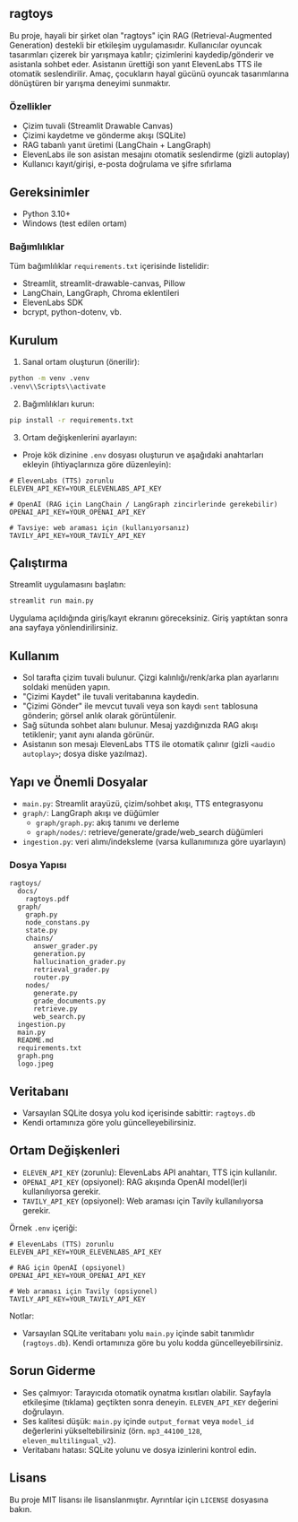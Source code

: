 ## ragtoys

Bu proje, hayali bir şirket olan "ragtoys" için RAG (Retrieval-Augmented Generation) destekli bir etkileşim uygulamasıdır. Kullanıcılar oyuncak tasarımları çizerek bir yarışmaya katılır; çizimlerini kaydedip/gönderir ve asistanla sohbet eder. Asistanın ürettiği son yanıt ElevenLabs TTS ile otomatik seslendirilir. Amaç, çocukların hayal gücünü oyuncak tasarımlarına dönüştüren bir yarışma deneyimi sunmaktır.

### Özellikler
- Çizim tuvali (Streamlit Drawable Canvas)
- Çizimi kaydetme ve gönderme akışı (SQLite)
- RAG tabanlı yanıt üretimi (LangChain + LangGraph)
- ElevenLabs ile son asistan mesajını otomatik seslendirme (gizli autoplay)
- Kullanıcı kayıt/girişi, e-posta doğrulama ve şifre sıfırlama

## Gereksinimler
- Python 3.10+
- Windows (test edilen ortam)

### Bağımlılıklar
Tüm bağımlılıklar `requirements.txt` içerisinde listelidir:
- Streamlit, streamlit-drawable-canvas, Pillow
- LangChain, LangGraph, Chroma eklentileri
- ElevenLabs SDK
- bcrypt, python-dotenv, vb.

## Kurulum
1) Sanal ortam oluşturun (önerilir):
```bash
python -m venv .venv
.venv\\Scripts\\activate
```

2) Bağımlılıkları kurun:
```bash
pip install -r requirements.txt
```

3) Ortam değişkenlerini ayarlayın:
- Proje kök dizinine `.env` dosyası oluşturun ve aşağıdaki anahtarları ekleyin (ihtiyaçlarınıza göre düzenleyin):
```env
# ElevenLabs (TTS) zorunlu
ELEVEN_API_KEY=YOUR_ELEVENLABS_API_KEY

# OpenAI (RAG için LangChain / LangGraph zincirlerinde gerekebilir)
OPENAI_API_KEY=YOUR_OPENAI_API_KEY

# Tavsiye: web araması için (kullanıyorsanız)
TAVILY_API_KEY=YOUR_TAVILY_API_KEY
```

## Çalıştırma
Streamlit uygulamasını başlatın:
```bash
streamlit run main.py
```

Uygulama açıldığında giriş/kayıt ekranını göreceksiniz. Giriş yaptıktan sonra ana sayfaya yönlendirilirsiniz.

## Kullanım
- Sol tarafta çizim tuvali bulunur. Çizgi kalınlığı/renk/arka plan ayarlarını soldaki menüden yapın.
- "Çizimi Kaydet" ile tuvali veritabanına kaydedin.
- "Çizimi Gönder" ile mevcut tuvali veya son kaydı `sent` tablosuna gönderin; görsel anlık olarak görüntülenir.
- Sağ sütunda sohbet alanı bulunur. Mesaj yazdığınızda RAG akışı tetiklenir; yanıt aynı alanda görünür.
- Asistanın son mesajı ElevenLabs TTS ile otomatik çalınır (gizli `<audio autoplay>`; dosya diske yazılmaz).

## Yapı ve Önemli Dosyalar
- `main.py`: Streamlit arayüzü, çizim/sohbet akışı, TTS entegrasyonu
- `graph/`: LangGraph akışı ve düğümler
  - `graph/graph.py`: akış tanımı ve derleme
  - `graph/nodes/`: retrieve/generate/grade/web_search düğümleri
- `ingestion.py`: veri alımı/indeksleme (varsa kullanımınıza göre uyarlayın)

### Dosya Yapısı
```
ragtoys/
  docs/
    ragtoys.pdf
  graph/
    graph.py
    node_constans.py
    state.py
    chains/
      answer_grader.py
      generation.py
      hallucination_grader.py
      retrieval_grader.py
      router.py
    nodes/
      generate.py
      grade_documents.py
      retrieve.py
      web_search.py
  ingestion.py
  main.py
  README.md
  requirements.txt
  graph.png
  logo.jpeg
```

## Veritabanı
- Varsayılan SQLite dosya yolu kod içerisinde sabittir: 
`ragtoys.db`
- Kendi ortamınıza göre yolu güncelleyebilirsiniz.

## Ortam Değişkenleri
- `ELEVEN_API_KEY` (zorunlu): ElevenLabs API anahtarı, TTS için kullanılır.
- `OPENAI_API_KEY` (opsiyonel): RAG akışında OpenAI model(ler)i kullanılıyorsa gerekir.
- `TAVILY_API_KEY` (opsiyonel): Web araması için Tavily kullanılıyorsa gerekir.

Örnek `.env` içeriği:
```env
# ElevenLabs (TTS) zorunlu
ELEVEN_API_KEY=YOUR_ELEVENLABS_API_KEY

# RAG için OpenAI (opsiyonel)
OPENAI_API_KEY=YOUR_OPENAI_API_KEY

# Web araması için Tavily (opsiyonel)
TAVILY_API_KEY=YOUR_TAVILY_API_KEY
```

Notlar:
- Varsayılan SQLite veritabanı yolu `main.py` içinde sabit tanımlıdır (`ragtoys.db`). Kendi ortamınıza göre bu yolu kodda güncelleyebilirsiniz.

## Sorun Giderme
- Ses çalmıyor: Tarayıcıda otomatik oynatma kısıtları olabilir. Sayfayla etkileşime (tıklama) geçtikten sonra deneyin. `ELEVEN_API_KEY` değerini doğrulayın.
- Ses kalitesi düşük: `main.py` içinde `output_format` veya `model_id` değerlerini yükseltebilirsiniz (örn. `mp3_44100_128`, `eleven_multilingual_v2`).
- Veritabanı hatası: SQLite yolunu ve dosya izinlerini kontrol edin.

## Lisans
Bu proje MIT lisansı ile lisanslanmıştır. Ayrıntılar için `LICENSE` dosyasına bakın.
